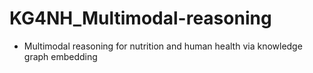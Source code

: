 # KG4NH_Multimodal-reasoning

- Multimodal reasoning for nutrition and human health via knowledge graph embedding
